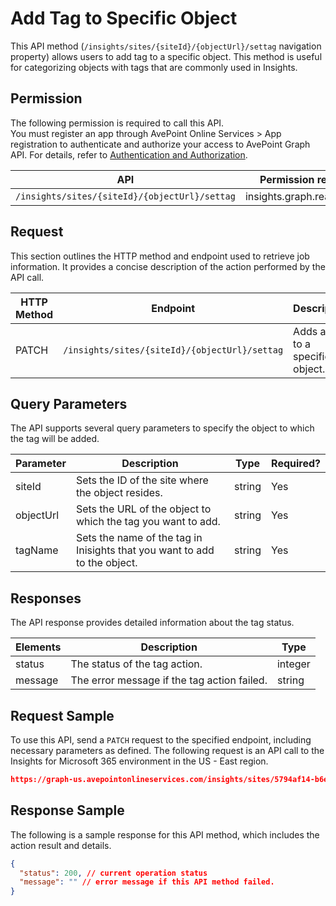 # Add Tag to Specific Object

This API method (`/insights/sites/{siteId}/{objectUrl}/settag` navigation property) allows users to add tag to a specific object. This method is useful for categorizing objects with tags that are commonly used in Insights. 

[only for object]: # 

## Permission 

The following permission is required to call this API.  
You must register an app through AvePoint Online Services > App registration to authenticate and authorize your access to AvePoint Graph API. For details, refer to [Authentication and Authorization](https://learn.avepoint.com/docs/Use-AvePoint-Graph-API.html#authentication-and-authorization).

| API     | Permission required | 
|-------------------|---------------|
| `/insights/sites/{siteId}/{objectUrl}/settag` | insights.graph.readwrite.all |

[all the methods are GET, why do you need write permission?  -confirmed, cannot be changed as this has been in use for a few releases now ]: #

## Request 

This section outlines the HTTP method and endpoint used to retrieve job information. It provides a concise description of the action performed by the API call. 

| HTTP Method | Endpoint | Description |
| --- | --- | --- |
| PATCH | `/insights/sites/{siteId}/{objectUrl}/settag` | Adds a tag to a specific object. |


## Query Parameters

The API supports several query parameters to specify the object to which the tag will be added.

| Parameter   | Description                                      | Type   | Required? |
|-------------|--------------------------------------------------|--------|-----------|
| siteId        | Sets the ID of the site where the object resides.                                 | string | Yes       |
| objectUrl   | Sets the URL of the object  to which the tag you want to add.   | string | Yes        |
| tagName  | Sets the name of the tag in Inisights that you want to add to the object.  | string | Yes        |



## Responses

The API response provides detailed information about the tag status.  

| Elements | Description                                      | Type    |
|----------|--------------------------------------------------|---------|
| status | The status of the tag action.                                                 | integer  |
| message | The error message if the tag action failed.                   | string |


## Request Sample

To use this API, send a `PATCH` request to the specified endpoint, including necessary parameters as defined. The following request is an API call to the Insights for Microsoft 365 environment in the US - East region.

```json
https://graph-us.avepointonlineservices.com/insights/sites/5794af14-b6ee-4194-b122-bdaa1a******/https%3A%2F%2******markettest.sharepoint.com%2Fsites%2Fharland2/settag?tagName=FalsePositive
```

## Response Sample  

The following is a sample response for this API method, which includes the action result and details. 

```json
{
  "status": 200, // current operation status
  "message": "" // error message if this API method failed.
}